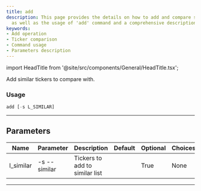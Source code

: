 ```yaml
---
title: add
description: This page provides the details on how to add and compare similar tickers
  as well as the usage of 'add' command and a comprehensive description of its parameters.
keywords:
- Add operation
- Ticker comparison
- Command usage
- Parameters description
---
```


import HeadTitle from '@site/src/components/General/HeadTitle.tsx';

<HeadTitle title="stocks /ca/add - Reference | OpenBB Terminal Docs" />

Add similar tickers to compare with.

### Usage

```python wordwrap
add [-s L_SIMILAR]
```

---

## Parameters

| Name | Parameter | Description | Default | Optional | Choices |
| ---- | --------- | ----------- | ------- | -------- | ------- |
| l_similar | -s  --similar | Tickers to add to similar list |  | True | None |

---

